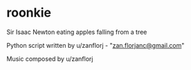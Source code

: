 # roonkie
Sir Isaac Newton eating apples falling from a tree

Python script written by u/zanflorj - "zan.florjanc@gmail.com"

Music composed by u/zanflorj
